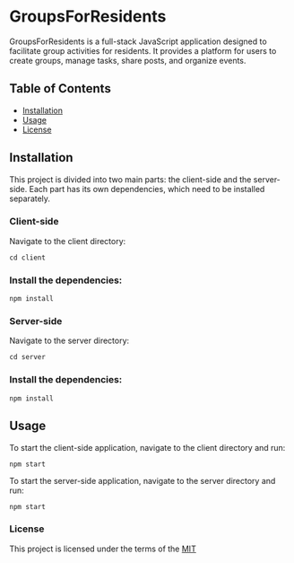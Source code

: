 # GroupsForResidents

GroupsForResidents is a full-stack JavaScript application designed to facilitate group activities for residents. It provides a platform for users to create groups, manage tasks, share posts, and organize events.

## Table of Contents

- [Installation](#installation)
- [Usage](#usage)
- [License](#license)

## Installation

This project is divided into two main parts: the client-side and the server-side. Each part has its own dependencies, which need to be installed separately.

### Client-side

Navigate to the client directory:

```cd client```


### Install the dependencies:

```npm install```

### Server-side
Navigate to the server directory:

```cd server```

### Install the dependencies:

```npm install```

## Usage
To start the client-side application, navigate to the client directory and run:

```npm start```

To start the server-side application, navigate to the server directory and run:

```npm start```


### License

This project is licensed under the terms of the [MIT](https://choosealicense.com/licenses/mit/)

